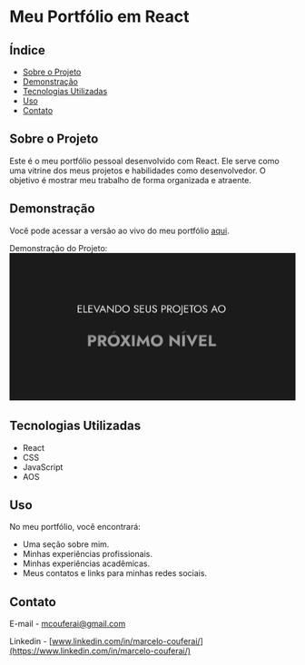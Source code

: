 # Meu Portfólio em React

## Índice
- [Sobre o Projeto](#sobre-o-projeto)
- [Demonstração](#demonstração)
- [Tecnologias Utilizadas](#tecnologias-utilizadas)
- [Uso](#uso)
- [Contato](#contato)

## Sobre o Projeto
Este é o meu portfólio pessoal desenvolvido com React. Ele serve como uma vitrine dos meus projetos e habilidades como desenvolvedor. O objetivo é mostrar meu trabalho de forma organizada e atraente.

## Demonstração
Você pode acessar a versão ao vivo do meu portfólio [aqui](https://marcelo-couferai.vercel.app/).

Demonstração do Projeto: ![alt text](image.png)

## Tecnologias Utilizadas
- React
- CSS
- JavaScript
- AOS


## Uso
No meu portfólio, você encontrará:
- Uma seção sobre mim.
- Minhas experiências profissionais.
- Minhas experiências acadêmicas.
- Meus contatos e links para minhas redes sociais.


## Contato

E-mail - mcouferai@gmail.com

Linkedin - [www.linkedin.com/in/marcelo-couferai/](https://www.linkedin.com/in/marcelo-couferai/)